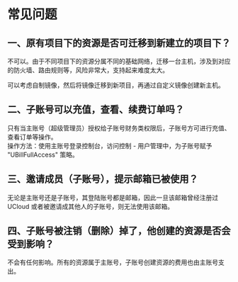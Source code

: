 # 常见问题

## 一、原有项目下的资源是否可迁移到新建立的项目下？

不可以。由于不同项目下的资源分属不同的基础网络，迁移一台主机，涉及到对应的防火墙、路由规则等，风险非常大，支持起来难度太大。

可以考虑自制镜像，然后将镜像迁移到新项目，再通过自定义镜像创建新主机。

## 二、子账号可以充值，查看、续费订单吗？

只有当主账号（超级管理员）授权给子账号财务类权限后，子账号方可进行充值、查看订单等操作。  
操作方法：使用主账号登录控制台，访问控制 - 用户管理中，为子账号赋予 "UBillFullAccess" 策略。

## 三、邀请成员（子账号），提示邮箱已被使用？

无论是主账号还是子账号，其登陆账号都是邮箱，因此一旦该邮箱曾经注册过 UCloud 或者被邀请成其他人的子账号，则无法使用该邮箱。

## 四、子账号被注销（删除）掉了，他创建的资源是否会受到影响？

不会有任何影响。所有的资源属于主账号，子账号创建资源的费用也由主账号支出。
